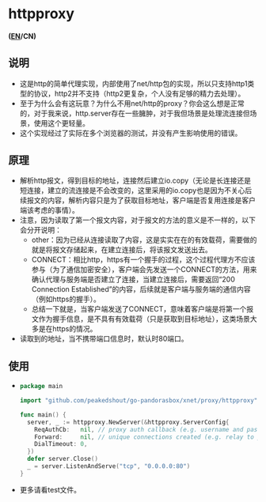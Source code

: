 # httpproxy
#### ([EN](./README.md)/CN)
## 说明
- 这是http的简单代理实现，内部使用了net/http包的实现，所以只支持http1类型的协议，http2并不支持（http2更复杂，个人没有足够的精力去处理）。
- 至于为什么会有这玩意？为什么不用net/http的proxy？你会这么想是正常的，对于我来说，http.server存在一些臃肿，对于我但场景是处理流连接但场景，使用这个更轻量。
- 这个实现经过了实际在多个浏览器的测试，并没有产生影响使用的错误。
## 原理
- 解析http报文，得到目标的地址，连接然后建立io.copy（无论是长连接还是短连接，建立的流连接是不会改变的，这里采用的io.copy也是因为不关心后续报文的内容，解析内容只是为了获取目标地址，客户端是否复用连接是客户端该考虑的事情）。
- 注意，因为读取了第一个报文内容，对于报文的方法的意义是不一样的，以下会分开说明：
  - other：因为已经从连接读取了内容，这是实实在在的有效载荷，需要做的就是将报文存储起来，在建立连接后，将该报文发送出去。
  - CONNECT：相比http，https有一个握手的过程，这个过程代理方不应该参与（为了通信加密安全），客户端会先发送一个CONNECT的方法，用来确认代理与服务端是否建立了连接，当建立连接后，需要返回“200 Connection Established”的内容，后续就是客户端与服务端的通信内容（例如https的握手）。
  - 总结一下就是，当客户端发送了CONNECT，意味着客户端是将第一个报文作为握手信息，是不具有有效载荷（只是获取到目标地址），这类场景大多是在https的情况。
- 读取到的地址，当不携带端口信息时，默认时80端口。
## 使用
- ```go
  package main
  
  import "github.com/peakedshout/go-pandorasbox/xnet/proxy/httpproxy"
  
  func main() {
    server, _ := httpproxy.NewServer(&httpproxy.ServerConfig{
      ReqAuthCb:   nil, // proxy auth callback (e.g. username and password)
      Forward:     nil, // unique connections created (e.g. relay to proxy)
      DialTimeout: 0,
    })
    defer server.Close()
    _ = server.ListenAndServe("tcp", "0.0.0.0:80")
  }
  ```
- 更多请看test文件。